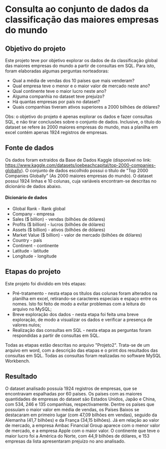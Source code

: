 # Consulta ao conjunto de dados da classificação das maiores empresas do mundo

## Objetivo do projeto

Este projeto teve por objetivo explorar os dados de da classificação global das maiores empresas do mundo a partir de consultas em SQL. Para isto, foram elaboradas algumas perguntas norteadoras:

* Qual a média de vendas dos 10 países que mais venderam?
* Qual empresa teve o menor e o maior valor de mercado neste ano? 
* Qual continente teve o maior lucro neste ano?
* Alguma companhia no dataset teve prejuízo?
* Há quantas empresas por país no dataset?
* Quais companhias tiveram ativos superiores a 2000 bilhões de dólares?

Obs: o objetivo do projeto é apenas explorar os dados e fazer consultas SQL, e não tirar conclusões sobre o conjunto de dados. Inclusive, o título do dataset se refere às 2000 maiores empresas do mundo, mas a planilha em excel contém apenas 1924 registros de empresas. 

## Fonte de dados

Os dados foram extraídos da Base de Dados Kaggle (disponível no link: https://www.kaggle.com/datasets/joebeachcapital/top-2000-companies-globally). O conjunto de dados escolhido possui o título de "Top 2000 Companies Globally" (As 2000 maiores empresas do mundo). O dataset possui 1924 linhas e 10 colunas, cuja variáveis encontram-se descritas no dicionário de dados abaixo.

#### Dicionário de dados

* Global Rank - Rank global
* Company - empresa
* Sales ($ billion) - vendas (bilhões de dólares)
* Profits ($ billion) - lucros  (bilhões de dólares)
* Assets ($ billion) - ativos (bilhões de dólares)
* Market Value ($ billion) - valor de mercado (bilhões de dólares)
* Country - país
* Continent - continente
* Latitude -  latitude
* Longitude - longitude

## Etapas do projeto

Este projeto foi dividido em três etapas:

* Pré-tratamento - nesta etapa os títulos das colunas foram alterados na planilha em excel, retirando-se caracteres especiais e espaço entre os nomes. Isto foi feito de modo a evitar problemas com a leitura do arquivo no MySQL;
* Breve exploração dos dados - nesta etapa foi feita uma breve exploração, de modo a visualizar os dados e verificar a presença de valores nulos;
* Realização das consultas em SQL - nesta etapa as perguntas foram respondidas a partir de consultas em SQL.

Todas as etapas estão descritas no arquivo "Projeto2". Trata-se de um arquivo em word, com a descrição das etapas e o print dos resultados das consultas em SQL. Todas as consultas foram realizadas no software MySQL Workbench.

## Resultado

O dataset analisado possuía 1924 registros de empresas, que se encontravam espalhadas por 60 países. Os países com as maiores quantidades de empresas do dataset são Estados Unidos, Japão e China, com 534, 246 e 135 companhias, respectivamente. Dentre os países que possuíam o maior valor em média de vendas, os Países Baixos se destacaram em primeiro lugar (com 47,09 bilhões em vendas), seguido da Alemanha (41,7 bilhões) e da França (34,15 bilhões).
Já em relação ao valor de mercado, a empresa Ambac Financial Group aparece com o menor valor de mercado, e a empresa Apple com o maior valor.
O continente que teve o maior lucro foi a América do Norte, com 44,9 bilhões de dólares, e 153 empresas da lista apresentaram prejuízo no ano analisado.



